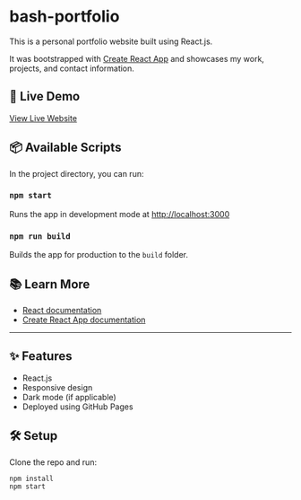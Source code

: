 # bash-portfolio

This is a personal portfolio website built using React.js.

It was bootstrapped with [Create React App](https://github.com/facebook/create-react-app) and showcases my work, projects, and contact information.

## 🚀 Live Demo

[View Live Website](https://bash20.github.io/bash-portfolio)

## 📦 Available Scripts

In the project directory, you can run:

### `npm start`
Runs the app in development mode at [http://localhost:3000](http://localhost:3000)

### `npm run build`
Builds the app for production to the `build` folder.

## 📚 Learn More

- [React documentation](https://reactjs.org/)
- [Create React App documentation](https://facebook.github.io/create-react-app/docs/getting-started)

---

## ✨ Features

- React.js
- Responsive design
- Dark mode (if applicable)
- Deployed using GitHub Pages

## 🛠️ Setup

Clone the repo and run:
```bash
npm install
npm start
